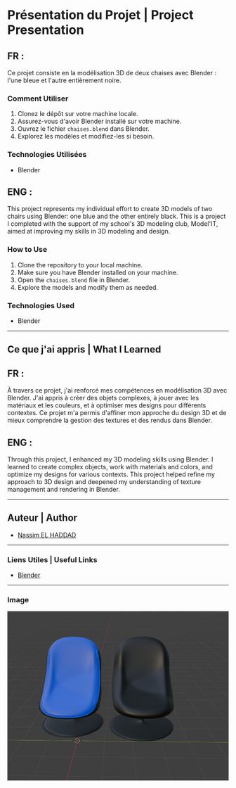 # Présentation du Projet | Project Presentation

## FR :

Ce projet consiste en la modélisation 3D de deux chaises avec Blender : l'une bleue et l'autre entièrement noire.

### Comment Utiliser

1. Clonez le dépôt sur votre machine locale.
2. Assurez-vous d'avoir Blender installé sur votre machine.
3. Ouvrez le fichier `chaises.blend` dans Blender.
4. Explorez les modèles et modifiez-les si besoin.

### Technologies Utilisées

- Blender

## ENG :

This project represents my individual effort to create 3D models of two chairs using Blender: one blue and the other entirely black. This is a project I completed with the support of my school's 3D modeling club, Model'IT, aimed at improving my skills in 3D modeling and design.

### How to Use

1. Clone the repository to your local machine.
2. Make sure you have Blender installed on your machine.
3. Open the `chaises.blend` file in Blender.
4. Explore the models and modify them as needed.

### Technologies Used

- Blender

---

## Ce que j'ai appris | What I Learned

## FR :

À travers ce projet, j'ai renforcé mes compétences en modélisation 3D avec Blender. J'ai appris à créer des objets complexes, à jouer avec les matériaux et les couleurs, et à optimiser mes designs pour différents contextes. Ce projet m'a permis d'affiner mon approche du design 3D et de mieux comprendre la gestion des textures et des rendus dans Blender.

## ENG :

Through this project, I enhanced my 3D modeling skills using Blender. I learned to create complex objects, work with materials and colors, and optimize my designs for various contexts. This project helped refine my approach to 3D design and deepened my understanding of texture management and rendering in Blender.

---

## Auteur | Author

- [Nassim EL HADDAD](https://www.linkedin.com/in/nassim-el-haddad-4aa298271/)

---

### Liens Utiles | Useful Links

- [Blender](https://www.blender.org/)

---

### Image

![Modélisation 3D des Chaises](chaises_blender.png)
